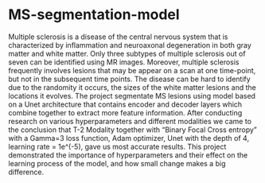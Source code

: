 # MS-segmentation-model
Multiple sclerosis is a disease of the central nervous system that is characterized by inflammation and neuroaxonal degeneration in both gray matter and white matter. Only three subtypes of multiple sclerosis out of seven can be identified using MR images. Moreover, multiple sclerosis frequently involves lesions that may be appear on a scan at one time-point, but not in the subsequent time points. 
The disease can be hard to identify due to the randomity it occurs, the sizes of the white matter lesions and the locations it evolves.
The project segmentate MS lesions using model based on a Unet architecture that contains encoder and decoder layers which combine together to extract more feature information.
After conducting research on various hyperparameters and different modalities we came to the conclusion that T-2 Modality together with “Binary Focal Cross entropy” with a Gamma=3 loss function, Adam optimizer, Unet with the depth of 4, learning rate = 1e^(-5),  gave us most accurate results.
This project demonstrated the importance of hyperparameters and their effect on the learning process of the model, and how small change makes a big difference.
 
